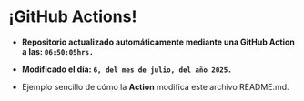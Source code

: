 # ¡GitHub Actions!
* **Repositorio actualizado automáticamente mediante una GitHub Action a las: `06:50:05hrs.`**
* **Modificado el día: `6, del mes de julio, del año 2025.`**

* Ejemplo sencillo de cómo la **Action** modifica este archivo README.md.
